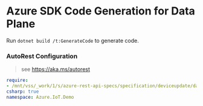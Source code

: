 # Azure SDK Code Generation for Data Plane

Run `dotnet build /t:GenerateCode` to generate code.

### AutoRest Configuration
> see https://aka.ms/autorest

``` yaml
require:
- /mnt/vss/_work/1/s/azure-rest-api-specs/specification/deviceupdate/data-plane/readme.md
csharp: true
namespace: Azure.IoT.Demo

 
 
```
